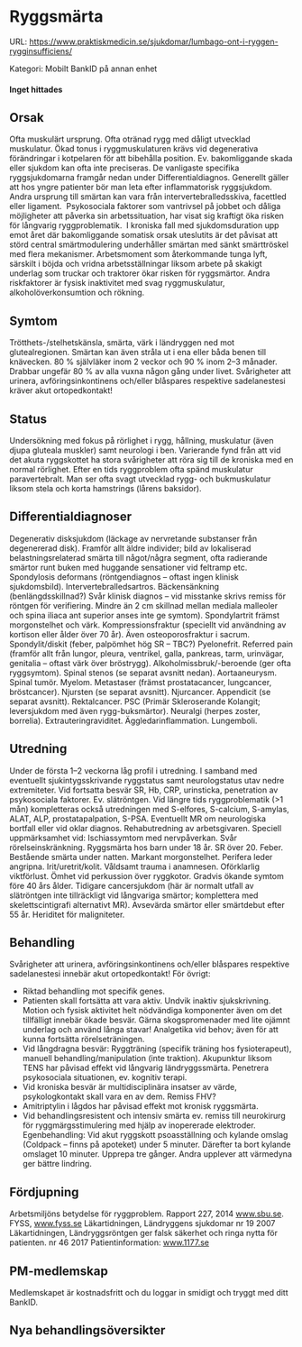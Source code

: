 # Ryggsmärta

URL: https://www.praktiskmedicin.se/sjukdomar/lumbago-ont-i-ryggen-rygginsufficiens/



Kategori: Mobilt BankID på annan enhet

#### Inget hittades

## Orsak

Ofta muskulärt ursprung. Ofta otränad rygg med dåligt utvecklad muskulatur. Ökad tonus i ryggmuskulaturen krävs vid degenerativa förändringar i kotpelaren för att bibehålla position. Ev. bakomliggande skada eller sjukdom kan ofta inte preciseras. De vanligaste specifika ryggsjukdomarna framgår nedan under Differentialdiagnos. Generellt gäller att hos yngre patienter bör man leta efter inflammatorisk ryggsjukdom. Andra ursprung till smärtan kan vara från intervertebralledsskiva, facettled eller ligament. 
Psykosociala faktorer som vantrivsel på jobbet och dåliga möjligheter att påverka sin arbetssituation, har visat sig kraftigt öka risken för långvarig ryggproblematik. 
I kroniska fall med sjukdomsduration upp emot året där bakomliggande somatisk orsak uteslutits är det påvisat att störd central smärtmodulering underhåller smärtan med sänkt smärttröskel med flera mekanismer.
Arbetsmoment som återkommande tunga lyft, särskilt i böjda och vridna arbetsställningar liksom arbete på skakigt underlag som truckar och traktorer ökar risken för ryggsmärtor.
Andra riskfaktorer är fysisk inaktivitet med svag ryggmuskulatur, alkoholöverkonsumtion och rökning.

## Symtom

Trötthets-/stelhetskänsla, smärta, värk i ländryggen ned mot glutealregionen. Smärtan kan även stråla ut i ena eller båda benen till knävecken. 80 % självläker inom 2 veckor och 90 % inom 2–3 månader. Drabbar ungefär 80 % av alla vuxna någon gång under livet. Svårigheter att urinera, avföringsinkontinens och/eller blåspares respektive sadelanestesi kräver akut ortopedkontakt!

## Status

Undersökning med fokus på rörlighet i rygg, hållning, muskulatur (även djupa gluteala muskler) samt neurologi i ben.
Varierande fynd från att vid det akuta ryggskottet ha stora svårigheter att röra sig till de kroniska med en normal rörlighet. Efter en tids ryggproblem ofta spänd muskulatur paravertebralt. Man ser ofta svagt utvecklad rygg- och bukmuskulatur liksom stela och korta hamstrings (lårens baksidor).

## Differentialdiagnoser

Degenerativ disksjukdom (läckage av nervretande substanser från degenererad disk). Framför allt äldre individer; bild av lokaliserad belastningsrelaterad smärta till något/några segment, ofta radierande smärtor runt buken med huggande sensationer vid feltramp etc. Spondylosis deformans (röntgendiagnos – oftast ingen klinisk sjukdomsbild). Intervertebralledsartros. Bäckensänkning (benlängdsskillnad?) Svår klinisk diagnos – vid misstanke skrivs remiss för röntgen för verifiering. Mindre än 2 cm skillnad mellan mediala malleoler och spina iliaca ant superior anses inte ge symtom). Spondylartrit främst morgonstelhet och värk. Kompressionsfraktur (speciellt vid användning av kortison eller ålder över 70 år). Även osteoporosfraktur i sacrum. Spondylit/diskit (feber, palpömhet hög SR – TBC?) Pyelonefrit. Referred pain (framför allt från lungor, pleura, ventrikel, galla, pankreas, tarm, urinvägar, genitalia – oftast värk över bröstrygg). Alkoholmissbruk/-beroende (ger ofta ryggsymtom). Spinal stenos (se separat avsnitt nedan). Aortaaneurysm. Spinal tumör. Myelom. Metastaser (främst prostatacancer, lungcancer, bröstcancer). Njursten (se separat avsnitt). Njurcancer. Appendicit (se separat avsnitt). Rektalcancer. PSC (Primär Skleroserande Kolangit; leversjukdom med även rygg-buksmärtor). Neuralgi (herpes zoster, borrelia). Extrauteringraviditet. Äggledarinflammation. Lungemboli.

## Utredning

Under de första 1–2 veckorna låg profil i utredning. I samband med eventuellt sjukintygsskrivande ryggstatus samt neurologstatus utav nedre extremiteter. Vid fortsatta besvär SR, Hb, CRP, urinsticka, penetration av psykosociala faktorer. Ev. slätröntgen.
Vid längre tids ryggproblematik (>1 mån) kompletteras också utredningen med S-elfores, S-calcium, S-amylas, ALAT, ALP, prostatapalpation, S-PSA. Eventuellt MR om neurologiska bortfall eller vid oklar diagnos. Rehabutredning av arbetsgivaren.
Speciell uppmärksamhet vid: Ischiassymtom med nervpåverkan. Svår rörelseinskränkning. Ryggsmärta hos barn under 18 år. SR över 20. Feber. Bestående smärta under natten. Markant morgonstelhet. Perifera leder angripna. Irit/uretrit/kolit. Våldsamt trauma i anamnesen. Oförklarlig viktförlust. Ömhet vid perkussion över ryggkotor. Gradvis ökande symtom före 40 års ålder. Tidigare cancersjukdom (här är normalt utfall av slätröntgen inte tillräckligt vid långvariga smärtor; komplettera med skelettscintigrafi alternativt MR). Avsevärda smärtor eller smärtdebut efter 55 år. Heriditet för maligniteter.

## Behandling

Svårigheter att urinera, avföringsinkontinens och/eller blåspares respektive sadelanestesi innebär akut ortopedkontakt!
För övrigt:
- Riktad behandling mot specifik genes.
- Patienten skall fortsätta att vara aktiv. Undvik inaktiv sjukskrivning. Motion och fysisk aktivitet helt nödvändiga komponenter även om det tillfälligt innebär ökade besvär. Gärna skogspromenader med lite ojämnt underlag och använd långa stavar! Analgetika vid behov; även för att kunna fortsätta rörelseträningen.
- Vid långdragna besvär: Ryggträning (specifik träning hos fysioterapeut), manuell behandling/manipulation (inte traktion). Akupunktur liksom TENS har påvisad effekt vid långvarig ländryggssmärta. Penetrera psykosociala situationen, ev. kognitiv terapi.
- Vid kroniska besvär är multidisciplinära insatser av värde, psykologkontakt skall vara en av dem. Remiss FHV?
- Amitriptylin i lågdos har påvisad effekt mot kronisk ryggsmärta.
- Vid behandlingsresistent och intensiv smärta ev. remiss till neurokirurg för ryggmärgsstimulering med hjälp av inopererade elektroder.
Egenbehandling: Vid akut ryggskott psoasställning och kylande omslag (Coldpack – finns på apoteket) under 5 minuter. Därefter ta bort kylande omslaget 10 minuter. Upprepa tre gånger.
Andra upplever att värmedyna ger bättre lindring.

## Fördjupning

Arbetsmiljöns betydelse för ryggproblem. Rapport 227, 2014 www.sbu.se.
FYSS, www.fyss.se
Läkartidningen, Ländryggens sjukdomar nr 19 2007
Läkartidningen, Ländryggsröntgen ger falsk säkerhet och ringa nytta för patienten. nr 46 2017
Patientinformation: www.1177.se

## PM-medlemskap

Medlemskapet är kostnadsfritt och du loggar in smidigt och tryggt med ditt BankID.

## Nya behandlingsöversikter

